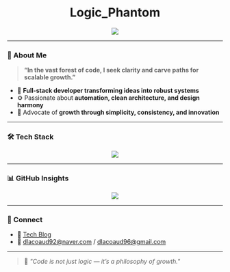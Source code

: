 <h1 align="center">Logic_Phantom</h1>
<p align="center">
  <img src="https://readme-typing-svg.herokuapp.com/?lines=Exploring%20code%20like%20a%20forest;%20Designing%20systems%20with%20clarity;&center=true&width=520&height=45">
</p>

---

### 👾 About Me  
> **“In the vast forest of code, I seek clarity and carve paths for scalable growth.”**

- 🧭 **Full-stack developer transforming ideas into robust systems**  
- ⚙️ Passionate about **automation, clean architecture, and design harmony**  
- 🌱 Advocate of **growth through simplicity, consistency, and innovation**  

---

### 🛠 Tech Stack  

<p align="center">
  <img src="https://skillicons.dev/icons?i=java,spring,python,js,ts,react,flutter,figma,github&theme=dark" />
</p>

---

### 📊 GitHub Insights  

<p align="center">
  <img src="https://github-readme-activity-graph.vercel.app/graph?username=Logic-Phantom&theme=react-dark&bg_color=0a0a0a&hide_border=true" />
</p>

---

### 🔗 Connect  

- 📝 [Tech Blog](https://logic-phantom.github.io/)  
- 📧 dlacoaud92@naver.com / dlacoaud96@gmail.com  

---

> 💬 *"Code is not just logic — it’s a philosophy of growth."*
